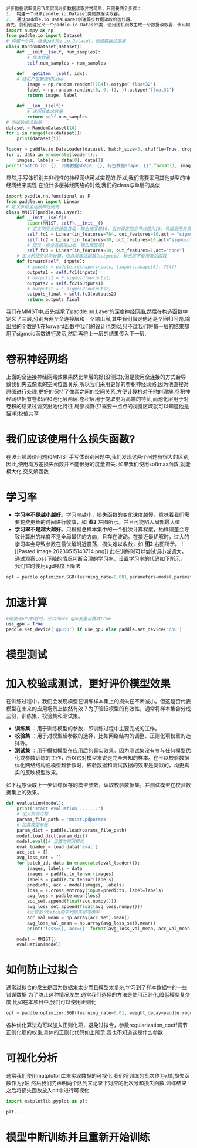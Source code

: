 ```python
异步数据读取使用飞桨实现异步数据读取非常简单，只需要两个步骤：
1.  构建一个继承paddle.io.Dataset类的数据读取器。
2.  通过paddle.io.DataLoader创建异步数据读取的迭代器。
首先，我们创建定义一个paddle.io.Dataset类，使用随机函数生成一个数据读取器，代码如下：
import numpy as np
from paddle.io import Dataset
# 构建一个类，继承paddle.io.Dataset，创建数据读取器
class RandomDataset(Dataset):
	def __init__(self, num_samples):
		# 样本数量
		self.num_samples = num_samples

	def __getitem__(self, idx):
	# 随机产生数据和label
		image = np.random.random([784]).astype('float32')
		label = np.random.randint(0, 9, (1, )).astype('float32')
		return image, label

	def __len__(self):
		# 返回样本总数量
		return self.num_samples
# 测试数据读取器
dataset = RandomDataset(10)
for i in range(len(dataset)):
	print(dataset[i])

loader = paddle.io.DataLoader(dataset, batch_size=3, shuffle=True, drop_last=True, num_workers=2)
for i, data in enumerate(loader()):
	images, labels = data[0], data[1]
print("batch_id: {}, 训练数据shape: {}, 标签数据shape: {}".format(i, images.shape, labels.shape))
```
显然,手写体识别并非线性的神经网络可以实现的,所以,我们需要采用其他类型的神经网络来实现
在设计多层神经网络的时候,我们的class与单层的类似
```python
import paddle.nn.functional as F
from paddle.nn import Linear
# 定义多层全连接神经网络
class MNIST(paddle.nn.Layer):
	def __init__(self):
		super(MNIST, self).__init__()
		# 定义两层全连接隐含层，输出维度是10，当前设定隐含节点数为10，可根据任务调整
		self.fc1 = Linear(in_features=784, out_features=10,act = "sigmoid")
		self.fc2 = Linear(in_features=10, out_features=10,act="sigmoid")
		# 定义一层全连接输出层，输出维度是1
		self.fc3 = Linear(in_features=10, out_features=1,act="none")
	# 定义网络的前向计算，隐含层激活函数为sigmoid，输出层不使用激活函数
	def forward(self, inputs):
		# inputs = paddle.reshape(inputs, [inputs.shape[0], 784])
		outputs1 = self.fc1(inputs)
		# outputs1 = F.sigmoid(outputs1)
		outputs2 = self.fc2(outputs1)
		# outputs2 = F.sigmoid(outputs2)
		outputs_final = self.fc3(outputs2)
		return outputs_final
```
我们在MNIST中,首先继承了paddle.nn.Layer的深度神经网络,然后在构造函数中定义了三层,分别为两个全连接层和一个输出层,其中我们假定他还是个回归问题,输出层的个数是1.在forward函数中我们的设计也类似,只不过我们将每一层的结果都用了sigmoid函数进行激活,然后再将上一层的结果传入下一层.
# 卷积神经网络
上面的全连接神经网络效果果然比单层的好(没测过),但是使用全连接的方式会导致我们失去像素的空间位置关系.所以我们采用更好的卷积神经网络,因为他直接对原图进行处理,更好的保持了像素之间的空间关系,方便计算机对于他的理解.卷积神经网络拥有卷积层和池化层两层.卷积层用于提取更为高端的特征,而池化层用于对卷积的结果过滤突出池化特征
局部视野(只需要一点点的视觉区域就可以知道他是猫)和权值共享

# 我们应该使用什么损失函数?
在波士顿房价问题和MNIST手写体识别问题中,我们发现这两个问题有很大的区别,因此,使用均方差损失函数并不能很好的度量损失.
如果我们使用softmax函数,就能极大化
交叉熵函数
# 学习率
-   **学习率不是越小越好**。学习率越小，损失函数的变化速度越慢，意味着我们需要花费更长的时间进行收敛，如 **图2** 左图所示。并且可能陷入局部最大值
-   **学习率不是越大越好**。只根据总样本集中的一个批次计算梯度，抽样误差会导致计算出的梯度不是全局最优的方向，且存在波动。在接近最优解时，过大的学习率会导致参数在最优解附近震荡，损失难以收敛，如 **图2** 右图所示。
![[Pasted image 20230515143714.png]]
此在训练时可以尝试调小或调大，通过观察Loss下降的情况判断合理的学习率，设置学习率的代码如下所示。
我们暂时使用sgd梯度下降法
```python
opt = paddle.optimizer.SGD(learning_rate=0.001,parameters=model.parameters())
```

# 加速计算
```python
#在使用GPU机器时，可以将use_gpu变量设置成True
use_gpu = True
paddle.set_device('gpu:0') if use_gpu else paddle.set_device('cpu')
```

# 模型测试
# 加入校验或测试，更好评价模型效果 
在训练过程中，我们会发现模型在训练样本集上的损失在不断减小。但这是否代表模型在未来的应用场景上依然有效？为了验证模型的有效性，通常将样本集合分成三份，训练集、校验集和测试集。
- **训练集** ：用于训练模型的参数，即训练过程中主要完成的工作。
- **校验集** ：用于对模型超参数的选择，比如网络结构的调整、正则化项权重的选择等。
- **测试集** ：用于模拟模型在应用后的真实效果。因为测试集没有参与任何模型优化或参数训练的工作，所以它对模型来说是完全未知的样本。在不以校验数据优化网络结构或模型超参数时，校验数据和测试数据的效果是类似的，均更真实的反映模型效果。

如下程序读取上一步训练保存的模型参数，读取校验数据集，并测试模型在校验数据集上的效果。
```python
def evaluation(model):
	print('start evaluation .......')
	# 定义预测过程
	params_file_path = 'mnist.pdparams'
	# 加载模型参数
	param_dict = paddle.load(params_file_path)
	model.load_dict(param_dict)
	model.eval()# 设置为预测模式
	eval_loader = load_data('eval')
	acc_set = []
	avg_loss_set = []
	for batch_id, data in enumerate(eval_loader()):
		images, labels = data
		images = paddle.to_tensor(images)
		labels = paddle.to_tensor(labels)
		predicts, acc = model(images, labels)
		loss = F.cross_entropy(input=predicts, label=labels)
		avg_loss = paddle.mean(loss)
		acc_set.append(float(acc.numpy()))
		avg_loss_set.append(float(avg_loss.numpy()))
		#计算多个batch的平均损失和准确率
		acc_val_mean = np.array(acc_set).mean()
		avg_loss_val_mean = np.array(avg_loss_set).mean()
		print('loss={}, acc={}'.format(avg_loss_val_mean, acc_val_mean))

	model = MNIST()	
	evaluation(model)
```

# 如何防止过拟合
通常过拟合的发生是因为数据集太少而且模型太复杂,学习到了样本数据中的一些错误数据
为了防止这种情况发生,通常我们选择的方法是使用正则化,降低模型复杂度
比如在本项目中,我们可以使用正则化
```python
opt = paddle.optimizer.SGD(learning_rate=0.01, weight_decay=paddle.regularizer.L2Decay(coeff=1e-5), parameters=model.parameters())
```
各种优化算法均可以加入正则化项，避免过拟合，参数regularization_coeff调节正则化项的权重,具体的正则化代码如上所示,我也不知道这是什么参数.

# 可视化分析
通常我们使用matplotbil库来实现数据的可视化
我们将训练的批次作为x轴,损失函数作为y轴,然后我们先声明两个队列来记录下对应的批次号和损失函数.训练结束之后将损失函数放入plt中进行可视化

```python
import matplotlib.pyplot as plt

plt....
```
# 模型中断训练并且重新开始训练
